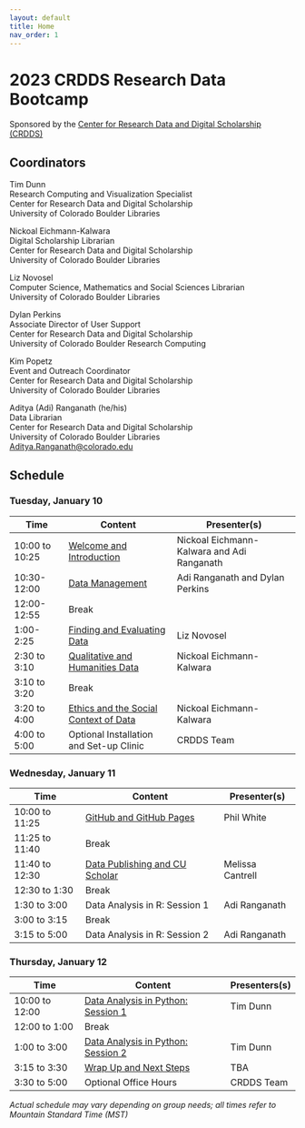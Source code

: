 ```yaml
---
layout: default
title: Home
nav_order: 1
---
```

# 2023 CRDDS Research Data Bootcamp
Sponsored by the [Center for Research Data and Digital Scholarship (CRDDS)](https://www.colorado.edu/crdds/)

## Coordinators

Tim Dunn\
Research Computing and Visualization Specialist\
Center for Research Data and Digital Scholarship\
University of Colorado Boulder Libraries

Nickoal Eichmann-Kalwara\
Digital Scholarship Librarian\
Center for Research Data and Digital Scholarship\
University of Colorado Boulder Libraries

Liz Novosel\
Computer Science, Mathematics and Social Sciences Librarian\
University of Colorado Boulder Libraries

Dylan Perkins\
Associate Director of User Support\
Center for Research Data and Digital Scholarship\
University of Colorado Boulder Research Computing  

Kim Popetz\
Event and Outreach Coordinator\
Center for Research Data and Digital Scholarship\
University of Colorado Boulder Libraries

Aditya (Adi) Ranganath (he/his)  
Data Librarian  
Center for Research Data and Digital Scholarship  
University of Colorado Boulder Libraries  
[Aditya.Ranganath@colorado.edu](mailto:Aditya.Ranganath@colorado.edu)

## Schedule

### Tuesday, January 10

| Time | Content|Presenter(s)|
| --- | ---|----|
| 10:00 to 10:25 | [Welcome and Introduction](content/introduction.html)|Nickoal Eichmann-Kalwara and Adi Ranganath|
| 10:30-12:00| [Data Management](content/data_management.html)| Adi Ranganath and Dylan Perkins
| 12:00-12:55| Break|
| 1:00-2:25| [Finding and Evaluating Data](content/finding-data.html)| Liz Novosel 
| 2:30 to 3:10| [Qualitative and Humanities Data](content/qualitative-data.html)|Nickoal Eichmann-Kalwara
|3:10 to 3:20|Break|
| 3:20 to 4:00| [Ethics and the Social Context of Data](content/census_data_ethics.html)| Nickoal Eichmann-Kalwara
| 4:00 to 5:00| Optional Installation and Set-up Clinic| CRDDS Team

### Wednesday, January 11

| Time | Content|Presenter(s)|
| --- | ---|----|
| 10:00 to 11:25|[GitHub and GitHub Pages](content/git_github.html)| Phil White|
| 11:25 to 11:40 | Break
| 11:40 to 12:30 |[Data Publishing and CU Scholar](content/data-publishing-CU-scholar.html)|Melissa Cantrell
| 12:30 to 1:30 | Break
| 1:30 to 3:00| Data Analysis in R: Session 1| Adi Ranganath
| 3:00 to 3:15| Break
| 3:15 to 5:00| Data Analysis in R: Session 2| Adi Ranganath

### Thursday, January 12

| Time | Content|Presenters(s)
| --- | ---|----|
| 10:00 to 12:00 | [Data Analysis in Python: Session 1](content/data-analysis-in-python.html)| Tim Dunn
| 12:00 to 1:00| Break
| 1:00 to 3:00 | [Data Analysis in Python: Session 2](content/data-analysis-in-python.html)| Tim Dunn|
| 3:15 to 3:30|[Wrap Up and Next Steps](content/wrap-up.html)|TBA|
| 3:30 to 5:00| Optional Office Hours| CRDDS Team

_Actual schedule may vary depending on group needs; all times refer to Mountain Standard Time (MST)_  
